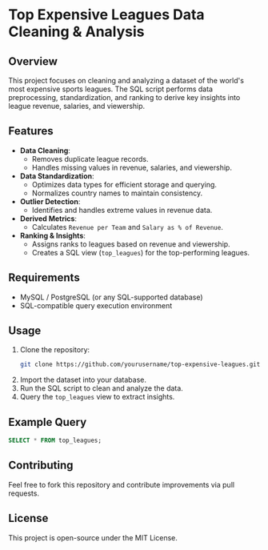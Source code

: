 # Top Expensive Leagues Data Cleaning & Analysis

## Overview
This project focuses on cleaning and analyzing a dataset of the world's most expensive sports leagues. The SQL script performs data preprocessing, standardization, and ranking to derive key insights into league revenue, salaries, and viewership.

## Features
- **Data Cleaning**:
  - Removes duplicate league records.
  - Handles missing values in revenue, salaries, and viewership.
- **Data Standardization**:
  - Optimizes data types for efficient storage and querying.
  - Normalizes country names to maintain consistency.
- **Outlier Detection**:
  - Identifies and handles extreme values in revenue data.
- **Derived Metrics**:
  - Calculates `Revenue per Team` and `Salary as % of Revenue`.
- **Ranking & Insights**:
  - Assigns ranks to leagues based on revenue and viewership.
  - Creates a SQL view (`top_leagues`) for the top-performing leagues.

## Requirements
- MySQL / PostgreSQL (or any SQL-supported database)
- SQL-compatible query execution environment

## Usage
1. Clone the repository:
   ```bash
   git clone https://github.com/yourusername/top-expensive-leagues.git
   ```
2. Import the dataset into your database.
3. Run the SQL script to clean and analyze the data.
4. Query the `top_leagues` view to extract insights.

## Example Query
```sql
SELECT * FROM top_leagues;
```

## Contributing
Feel free to fork this repository and contribute improvements via pull requests.

## License
This project is open-source under the MIT License.

